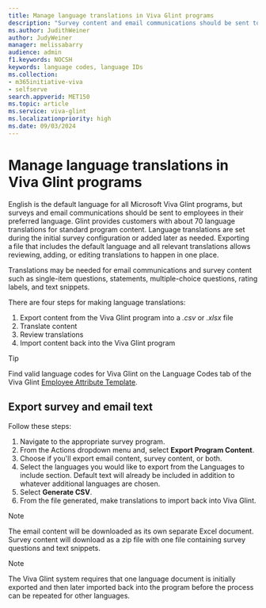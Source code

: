 ```yaml
---
title: Manage language translations in Viva Glint programs 
description: "Survey content and email communications should be sent to employees in their preferred language. Managing language translations is easy within Viva Glint program."
ms.author: JudithWeiner
author: JudyWeiner
manager: melissabarry
audience: admin
f1.keywords: NOCSH
keywords: language codes, language IDs
ms.collection:  
- m365initiative-viva
- selfserve 
search.appverid: MET150 
ms.topic: article
ms.service: viva-glint
ms.localizationpriority: high
ms.date: 09/03/2024
---
```


# Manage language translations in Viva Glint programs 

English is the default language for all Microsoft Viva Glint programs, but surveys and email communications should be sent to employees in their preferred language. Glint provides customers with about 70 language translations for standard program content. Language translations are set during the initial survey configuration or added later as needed. Exporting a file that includes the default language and all relevant translations allows reviewing, adding, or editing translations to happen in one place. 

Translations may be needed for email communications and survey content such as single-item questions, statements, multiple-choice questions, rating labels, and text snippets.  

There are four steps for making language translations: 

1. Export content from the Viva Glint program into a *.csv* or *.xlsx* file 
2. Translate content 
3. Review translations 
4. Import content back into the Viva Glint program

> [!TIP]
> Find valid language codes for Viva Glint on the Language Codes tab of the Viva Glint [Employee Attribute Template](https://www.microsoft.com/en-us/download/details.aspx?id=105533).

## Export survey and email text 

Follow these steps: 

1. Navigate to the appropriate survey program. 
2. From the Actions dropdown menu and, select **Export Program Content**. 
3. Choose if you'll export email content, survey content, or both.  
4. Select the languages you would like to export from the Languages to include section. Default text will already be included in addition to whatever additional languages are chosen. 
5. Select **Generate CSV**. 
6. From the file generated, make translations to import back into Viva Glint. 

>[!NOTE]
> The email content will be downloaded as its own separate Excel document. Survey content will download as a zip file with one file containing survey questions and text snippets.

>[!NOTE]
> The Viva Glint system requires that one language document is initially exported and then later imported back into the program before the process can be repeated for other languages.
